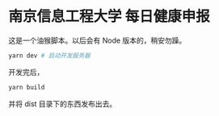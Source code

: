 # 南京信息工程大学 每日健康申报

这是一个油猴脚本。以后会有 Node 版本的，稍安勿躁。

```bash
yarn dev # 启动开发服务器
```

开发完后，

```bash
yarn build
```

并将 dist 目录下的东西发布出去。
